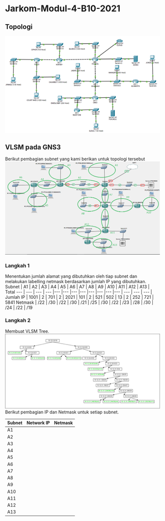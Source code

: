 # Jarkom-Modul-4-B10-2021
## Topologi
![Topologi](/assets/topologi.png)
## VLSM pada GNS3
Berikut pembagian subnet yang kami berikan untuk topologi tersebut
![Topologi VLSM](/assets/vlsm/vlsm.png)
### Langkah 1
Menentukan jumlah alamat yang dibutuhkan oleh tiap subnet dan melakukan labelling netmask berdasarkan jumlah IP yang dibutuhkan.
Subnet | A1 | A2 | A3 | A4 | A5 | A6 | A7 | A8 | A9 | A10 | A11 | A12 | A13 | Total
--- | --- | --- | --- |--- |--- |--- |--- |--- |--- |--- |--- | --- | --- | --- |
Jumlah IP | 1001 | 2 | 701 | 2 | 2021 | 101 | 2 | 521 | 502 | 13 | 2 | 252 | 721 | 5841
Netmask | /22 | /30 | /22 | /30 | /21 | /25 | /30 | /22 | /23 | /28 | /30 | /24 | /22 | /19
### Langkah 2
Membuat VLSM Tree.
![VLSM Tree](/assets/vlsm/VLSM_Tree.png)
Berikut pembagian IP dan Netmask untuk setiap subnet.

| Subnet | Network IP | Netmask |
| --- | --- | --- |
| A1 |  |  |
| A2 |  |  |
| A3 |  |  |
| A4 |  |  |
| A5 |  |  |
| A6 |  |  |
| A7 |  |  |
| A8 |  |  |
| A9 |  |  |
| A10 |  |  |
| A11 |  |  |
| A12 |  |  |
| A13 |  |  |